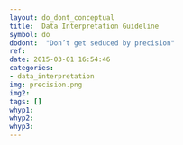 ```yaml
---
layout: do_dont_conceptual
title:  Data Interpretation Guideline
symbol: do
dodont:  "Don’t get seduced by precision"
ref:  
date: 2015-03-01 16:54:46
categories:
- data_interpretation
img: precision.png
img2: 
tags: []
whyp1: 
whyp2:
whyp3:
---
```

